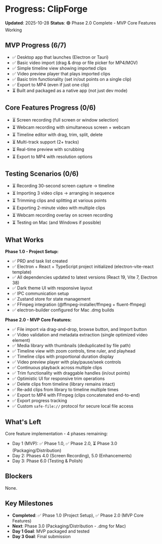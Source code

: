 # Progress: ClipForge

**Updated**: 2025-10-28
**Status**: 🟢 Phase 2.0 Complete - MVP Core Features Working

## MVP Progress (6/7)

- ✅ Desktop app that launches (Electron or Tauri)
- ✅ Basic video import (drag & drop or file picker for MP4/MOV)
- ✅ Simple timeline view showing imported clips
- ✅ Video preview player that plays imported clips
- ✅ Basic trim functionality (set in/out points on a single clip)
- ✅ Export to MP4 (even if just one clip)
- ⏳ Built and packaged as a native app (not just dev mode)

## Core Features Progress (0/6)

- ⏳ Screen recording (full screen or window selection)
- ⏳ Webcam recording with simultaneous screen + webcam
- ⏳ Timeline editor with drag, trim, split, delete
- ⏳ Multi-track support (2+ tracks)
- ⏳ Real-time preview with scrubbing
- ⏳ Export to MP4 with resolution options

## Testing Scenarios (0/6)

- ⏳ Recording 30-second screen capture → timeline
- ⏳ Importing 3 video clips → arranging in sequence
- ⏳ Trimming clips and splitting at various points
- ⏳ Exporting 2-minute video with multiple clips
- ⏳ Webcam recording overlay on screen recording
- ⏳ Testing on Mac (and Windows if possible)

## What Works

**Phase 1.0 - Project Setup:**
- ✅ PRD and task list created
- ✅ Electron + React + TypeScript project initialized (electron-vite-react template)
- ✅ All dependencies updated to latest versions (React 19, Vite 7, Electron 38)
- ✅ Dark theme UI with responsive layout
- ✅ IPC communication setup
- ✅ Zustand store for state management
- ✅ FFmpeg integration (@ffmpeg-installer/ffmpeg + fluent-ffmpeg)
- ✅ electron-builder configured for Mac .dmg builds

**Phase 2.0 - MVP Core Features:**
- ✅ File import via drag-and-drop, browse button, and Import button
- ✅ Video validation and metadata extraction (single optimized video element)
- ✅ Media library with thumbnails (deduplicated by file path)
- ✅ Timeline view with zoom controls, time ruler, and playhead
- ✅ Timeline clips with proportional duration display
- ✅ Video preview player with play/pause/seek controls
- ✅ Continuous playback across multiple clips
- ✅ Trim functionality with draggable handles (in/out points)
- ✅ Optimistic UI for responsive trim operations
- ✅ Delete clips from timeline (library remains intact)
- ✅ Re-add clips from library to timeline multiple times
- ✅ Export to MP4 with FFmpeg (clips concatenated end-to-end)
- ✅ Export progress tracking
- ✅ Custom `safe-file://` protocol for secure local file access

## What's Left

Core feature implementation - 4 phases remaining:
- Day 1 (MVP): ✅ Phase 1.0, ✅ Phase 2.0, ⏳ Phase 3.0 (Packaging/Distribution)
- Day 2: Phases 4.0 (Screen Recording), 5.0 (Enhancements)
- Day 3: Phase 6.0 (Testing & Polish)

## Blockers

None.

## Key Milestones

- **Completed**: ✅ Phase 1.0 (Project Setup), ✅ Phase 2.0 (MVP Core Features)
- **Next**: Phase 3.0 (Packaging/Distribution - .dmg for Mac)
- **Day 1 Goal**: MVP packaged and tested
- **Day 3 Goal**: Final submission
